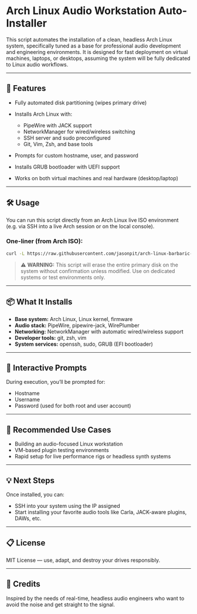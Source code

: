 # Arch Linux Audio Workstation Auto-Installer

This script automates the installation of a clean, headless Arch Linux system, specifically tuned as a base for professional audio development and engineering environments. It is designed for fast deployment on virtual machines, laptops, or desktops, assuming the system will be fully dedicated to Linux audio workflows.

---

## 🚀 Features

* Fully automated disk partitioning (wipes primary drive)
* Installs Arch Linux with:

  * PipeWire with JACK support
  * NetworkManager for wired/wireless switching
  * SSH server and sudo preconfigured
  * Git, Vim, Zsh, and base tools
* Prompts for custom hostname, user, and password
* Installs GRUB bootloader with UEFI support
* Works on both virtual machines and real hardware (desktop/laptop)

---

## 🛠️ Usage

You can run this script directly from an Arch Linux live ISO environment (e.g. via SSH into a live Arch session or on the local console).

### One-liner (from Arch ISO):

```bash
curl -L https://raw.githubusercontent.com/jasonpit/arch-linux-barbaric-quick-install/main/install.sh | bash
```

> ⚠️ **WARNING:** This script will erase the entire primary disk on the system without confirmation unless modified. Use on dedicated systems or test environments only.

---

## 📦 What It Installs

* **Base system:** Arch Linux, Linux kernel, firmware
* **Audio stack:** PipeWire, pipewire-jack, WirePlumber
* **Networking:** NetworkManager with automatic wired/wireless support
* **Developer tools:** git, zsh, vim
* **System services:** openssh, sudo, GRUB (EFI bootloader)

---

## 👤 Interactive Prompts

During execution, you’ll be prompted for:

* Hostname
* Username
* Password (used for both root and user account)

---

## 🧪 Recommended Use Cases

* Building an audio-focused Linux workstation
* VM-based plugin testing environments
* Rapid setup for live performance rigs or headless synth systems

---

## 💡 Next Steps

Once installed, you can:

* SSH into your system using the IP assigned
* Start installing your favorite audio tools like Carla, JACK-aware plugins, DAWs, etc.

---

## 📋 License

MIT License — use, adapt, and destroy your drives responsibly.

---

## 🧰 Credits

Inspired by the needs of real-time, headless audio engineers who want to avoid the noise and get straight to the signal.

